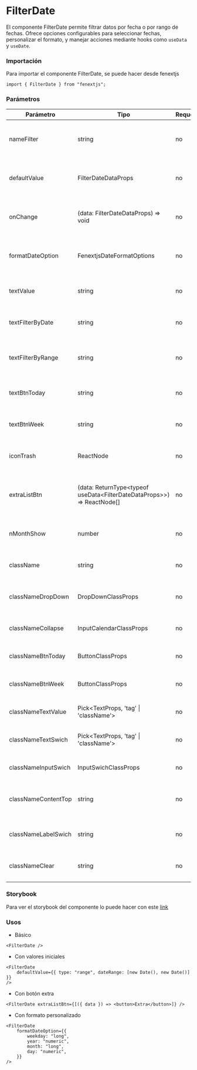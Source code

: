 # FilterDate

El componente FilterDate permite filtrar datos por fecha o por rango de fechas. Ofrece opciones configurables para seleccionar fechas, personalizar el formato, y manejar acciones mediante hooks como `useData` y `useDate`.

### Importación

Para importar el componente FilterDate, se puede hacer desde fenextjs

```tsx copy
import { FilterDate } from "fenextjs";
```

### Parámetros

| Parámetro           | Tipo                                                                        | Requerido | Default              | Descripcion                                                                  |
| ------------------- | --------------------------------------------------------------------------- | --------- | -------------------- | ---------------------------------------------------------------------------- |
| nameFilter          | string                                                                      | no        | undefined            | Nombre único para el filtro, utilizado en el contexto global.                |
| defaultValue        | FilterDateDataProps                                                         | no        | \{\}                 | Valor inicial del filtro de fecha, incluyendo tipo, fecha o rango de fechas. |
| onChange            | (data: FilterDateDataProps) =\> void                                        | no        | undefined            | Función que se ejecuta cuando cambia el valor del filtro de fecha.           |
| formatDateOption    | FenextjsDateFormatOptions                                                   | no        | \{\}                 | Opciones de formato para mostrar las fechas seleccionadas.                   |
| textValue           | string                                                                      | no        | 'Filtrar por fecha:' | Texto principal que describe el propósito del filtro.                        |
| textFilterByDate    | string                                                                      | no        | 'Filtar por fecha'   | Texto que se muestra para la opción de filtro por fecha.                     |
| textFilterByRange   | string                                                                      | no        | 'Filtar por rango'   | Texto que se muestra para la opción de filtro por rango de fechas.           |
| textBtnToday        | string                                                                      | no        | 'Hoy'                | Texto del botón para seleccionar la fecha actual.                            |
| textBtnWeek         | string                                                                      | no        | 'Esta Semana'        | Texto del botón para seleccionar la semana actual.                           |
| iconTrash           | ReactNode                                                                   | no        | \<SvgTrash /\>       | Icono que se muestra como indicador para eliminar filtros.                   |
| extraListBtn        | (data: ReturnType\<typeof useData\<FilterDateDataProps\>\>) =\> ReactNode[] | no        | []                   | Lista de botones personalizados que se pueden agregar dinámicamente.         |
| nMonthShow          | number                                                                      | no        | 2                    | Número de meses visibles en el calendario.                                   |
| className           | string                                                                      | no        | ''                   | Clase CSS para personalizar el contenedor principal.                         |
| classNameDropDown   | DropDownClassProps                                                          | no        | \{\}                 | Clase CSS para personalizar el menú desplegable.                             |
| classNameCollapse   | InputCalendarClassProps                                                     | no        | \{\}                 | Clase CSS para personalizar el calendario desplegable.                       |
| classNameBtnToday   | ButtonClassProps                                                            | no        | \{\}                 | Clase CSS para personalizar el botón 'Hoy'.                                  |
| classNameBtnWeek    | ButtonClassProps                                                            | no        | \{\}                 | Clase CSS para personalizar el botón 'Esta Semana'.                          |
| classNameTextValue  | Pick\<TextProps, 'tag' \| 'className'\>                                     | no        | \{\}                 | Clase CSS para personalizar el texto principal.                              |
| classNameTextSwich  | Pick\<TextProps, 'tag' \| 'className'\>                                     | no        | \{\}                 | Clase CSS para personalizar los textos de los interruptores.                 |
| classNameInputSwich | InputSwichClassProps                                                        | no        | \{\}                 | Clase CSS para personalizar los interruptores.                               |
| classNameContentTop | string                                                                      | no        | ''                   | Clase CSS para personalizar el contenedor superior del contenido.            |
| classNameLabelSwich | string                                                                      | no        | ''                   | Clase CSS para personalizar las etiquetas de los interruptores.              |
| classNameClear      | string                                                                      | no        | ''                   | Clase CSS para personalizar el icono de limpiar filtros.                     |

### Storybook

Para ver el storybook del componente lo puede hacer con este [link](https://fenextjs-component-storybook.vercel.app/?path=/story/filter-date--index)

### Usos

-   Básico

```tsx copy
<FilterDate />
```

-   Con valores iniciales

```tsx copy
<FilterDate
    defaultValue={{ type: "range", dateRange: [new Date(), new Date()] }}
/>
```

-   Con botón extra

```tsx copy
<FilterDate extraListBtn={[({ data }) => <button>Extra</button>]} />
```

-   Con formato personalizado

```tsx copy
<FilterDate
    formatDateOption={{
        weekday: "long",
        year: "numeric",
        month: "long",
        day: "numeric",
    }}
/>
```
